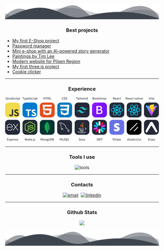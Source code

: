 <img width="100%" height="50" src="https://raw.githubusercontent.com/ondrejfilip1/ondrejfilip1/c8b6c8ea640654056c78e7e0bc150d0134f36381/waves_bottom.svg" />

<h3 align="center">Best projects</h3>

<ul>
<li><a href="https://github.com/ondrejfilip1/rocnikova-prace-e-shop">My first E-Shop project</a></li>
<li><a href="https://github.com/ondrejfilip1/password-manager">Password manager</a></li>
<li><a href="https://github.com/ondrejfilip1/skupinovy-projekt-2025">Mini e-shop with an AI-powered story generator</a></li>
<li><a href="https://www.paintingsbytimlee.co.uk">Paintings by Tim Lee</a></li>
<li><a href="https://www.github.com/ondrejfilip1/obec-stranka">Modern website for Pilsen Region</a></li>
<li><a href="https://ondrejfilip1.github.io/orbita-website">My first three.js project</a></li>
  <!--
<li><a href="https://ondrejfilip1.github.io/Moderni-stanka-SPSMB">School modern website project</a></li>
  !-->
<li><a href="https://ondrejfilip1.github.io/clicker/">Cookie clicker</a></li>
</ul>

---
<h3 align="center">Experience</h3>
<div align="center">
  
 <img alt="skills" src="https://raw.githubusercontent.com/ondrejfilip1/ondrejfilip1/579904e6112535226394eba12c36690570190149/experience.svg"/>

</div>

---
<h3 align="center">Tools I use</h3>
<div align="center">
  
 <img alt="tools" src="https://skillicons.dev/icons?i=vscode,github,git,postman,idea,figma,windows,linux,arch"/>

</div>

---
<h3 align="center">Contacts</h3>

<div align="center">
  
  <a href="mailto:ondrejfilipstranky@gmail.com"><img alt="email" src="https://skillicons.dev/icons?i=gmail"/></a>&nbsp;
  <a href="https://www.linkedin.com/in/ond%C5%99ej-filip-26518534b/"><img alt="linkedin" src="https://skillicons.dev/icons?i=linkedin"/></a>

</div>

---
<h3 align="center">Github Stats</h3>

<div align="center">

 <img src="https://gh-readme-profile.vercel.app/api?username=ondrejfilip1&hide=stars,prs,prs_merged,issues&hide_stroke=true&hide_border=true&bg_color=3d444d&title_color=ffffff&text_color=e4e2e2&icon_color=a2baf2&username_color=e4e2e2" /><br />

</div>

<img width="100%" height="50" src="https://raw.githubusercontent.com/ondrejfilip1/ondrejfilip1/d1fe914d9701736468ff278b1cdec40e3ad47d47/waves_bottom.svg" />
